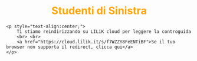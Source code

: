 <html>  

<head>  
    <title>HTML Redirect</title>  
    <meta http-equiv="refresh"
        content="3; url = https://cloud.lilik.it/s/f7WZZY8FeENTiBF" />  
</head>  

<body>  
    <h1 style="text-align:center;color:orange;">  
         Studenti di Sinistra  
    </h1>  

    <p style="text-align:center;">  
        Ti stiamo reindirizzando su LILiK cloud per leggere la controguida
        <br> <br>
        <a href="https://cloud.lilik.it/s/f7WZZY8FeENTiBF">Se il tuo browser non supporta il redirect, clicca qui</a>
    </p>  
</body>  

</html>  
